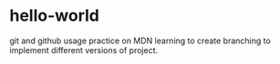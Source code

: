 # hello-world
git and github usage practice on MDN
learning to create branching to implement different versions
of project.
